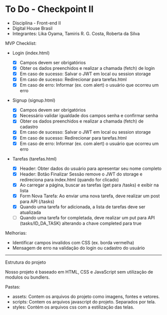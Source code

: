 # To Do - Checkpoint II
- Disciplina - Front-end II
- Digital House Brasil
- Integrantes: Lika Oyama, Tamiris R. G. Costa, Roberta da Silva

MVP Checklist:

- Login (index.html)

  - [X] Campos devem ser obrigatórios
  - [X] Obter os dados preenchidos e realizar a chamada (fetch) de login
  - [X] Em caso de sucesso: Salvar o JWT em local ou session storage
  - [X] Em caso de sucesso: Redirecionar para tarefas.html
  - [X] Em caso de erro: Informar (ex. com alert) o usuário que ocorreu um erro

- Signup (signup.html)

  - [X] Campos devem ser obrigatórios
  - [X] Necessário validar igualdade dos campos senha e confirmar senha
  - [X] Obter os dados preenchidos e realizar a chamada (fetch) de cadastro
  - [X] Em caso de sucesso: Salvar o JWT em local ou session storage
  - [X] Em caso de sucesso: Redirecionar para tarefas.html
  - [X] Em caso de erro: Informar (ex. com alert) o usuário que ocorreu um erro

- Tarefas (tarefas.html)

  - [X] Header: Obter dados do usuário para apresentar seu nome completo
  - [X] Header: Botão Finalizar Sessão remove o JWT do storage e redireciona para index.html (quando for clicado)
  - [X] Ao carregar a página, buscar as tarefas (get para /tasks) e exibir na lista
  - [X] Form Nova Tarefa: Ao enviar uma nova tarefa, deve realizar um post para API (/tasks)
  - [X] Quando uma tarefa for adicionada, a lista de tarefas deve ser atualizada
  - [ ] Quando uma tarefa for completada, deve realizar um put para API (tasks/ID_DA_TASK) alterando a chave completed para true

Melhorias:

- Identificar campos invalidos com CSS (ex. borda vermelha)
- Mensagem de erro na validação do login ou cadastro do usuário

---

Estrutura do projeto

Nosso projeto é baseado em HTML, CSS e JavaScript sem utilização de modulos ou bundlers.

Pastas:

- assets: Contem os arquivos do projeto como imagens, fontes e vetores.
- scripts: Contem os arquivos javascript do projeto. Separados por tela.
- styles: Contém os arquivos css com a estilização das telas.
